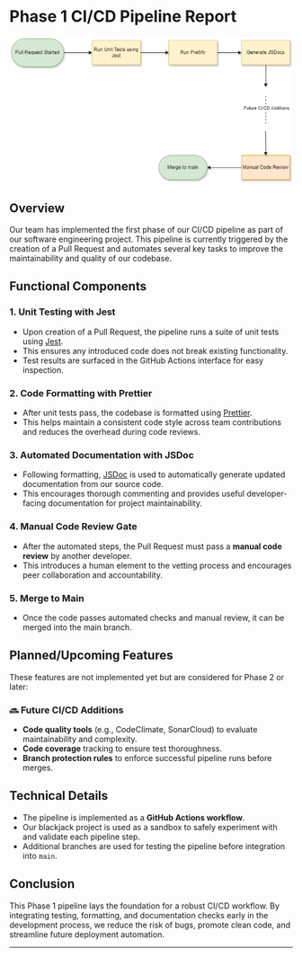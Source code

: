 # Phase 1 CI/CD Pipeline Report

![CI/CD Pipeline Diagram](./phase1.drawio.png)

## Overview

Our team has implemented the first phase of our CI/CD pipeline as part of our software engineering project. This pipeline is currently triggered by the creation of a Pull Request and automates several key tasks to improve the maintainability and quality of our codebase.

## Functional Components

### 1. Unit Testing with Jest
- Upon creation of a Pull Request, the pipeline runs a suite of unit tests using [Jest](https://jestjs.io/).
- This ensures any introduced code does not break existing functionality.
- Test results are surfaced in the GitHub Actions interface for easy inspection.

### 2. Code Formatting with Prettier
- After unit tests pass, the codebase is formatted using [Prettier](https://prettier.io/).
- This helps maintain a consistent code style across team contributions and reduces the overhead during code reviews.

### 3. Automated Documentation with JSDoc
- Following formatting, [JSDoc](https://jsdoc.app/) is used to automatically generate updated documentation from our source code.
- This encourages thorough commenting and provides useful developer-facing documentation for project maintainability.

### 4. Manual Code Review Gate
- After the automated steps, the Pull Request must pass a **manual code review** by another developer.
- This introduces a human element to the vetting process and encourages peer collaboration and accountability.

### 5. Merge to Main
- Once the code passes automated checks and manual review, it can be merged into the main branch.

## Planned/Upcoming Features

These features are not implemented yet but are considered for Phase 2 or later:

### 🔜 Future CI/CD Additions
- **Code quality tools** (e.g., CodeClimate, SonarCloud) to evaluate maintainability and complexity.
- **Code coverage** tracking to ensure test thoroughness.
- **Branch protection rules** to enforce successful pipeline runs before merges.

## Technical Details

- The pipeline is implemented as a **GitHub Actions workflow**.
- Our blackjack project is used as a sandbox to safely experiment with and validate each pipeline step.
- Additional branches are used for testing the pipeline before integration into `main`.

## Conclusion

This Phase 1 pipeline lays the foundation for a robust CI/CD workflow. By integrating testing, formatting, and documentation checks early in the development process, we reduce the risk of bugs, promote clean code, and streamline future deployment automation.

---

